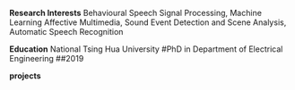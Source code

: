 **Research Interests**
Behavioural Speech Signal Processing, Machine Learning Affective Multimedia, Sound Event Detection and Scene
Analysis, Automatic Speech Recognition

**Education**
National Tsing Hua University
#PhD in Department of Electrical Engineering
##2019


**projects**



